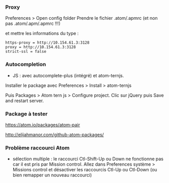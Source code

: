 
### Proxy

Preferences > Open config folder
Prendre le fichier .atom/.apmrc (et non pas .atom/.apm/.apmrc !!!)

et mettre les informations du type : 
  
````
https-proxy = http://10.154.61.3:3128
proxy = http://10.154.61.3:3128
strict-ssl = false
````

### Autocompletion 

- JS : avec autocomplete-plus (intégré) et atom-ternjs. 

Installer le package avec Preferences > Install > atom-ternjs

Puis Packages > Atom tern js > Configure project. 
Clic sur jQuery puis Save and restart server.

### Package à tester

https://atom.io/packages/atom-pair

http://elijahmanor.com/github-atom-packages/

### Problème raccourci Atom

- sélection multiple : le raccourci Ctl-Shift-Up ou Down ne fonctionne pas car il est pris par Mission control. Allez dans Preferences système > Missions control et désactiver les raccourcis Ctl-Up ou Ctl-Down (ou bien remapper un nouveau raccourci)

